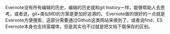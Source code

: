 Evernote没有所有编辑的历史，编辑的历史就和git history一样，能够帮助人去思考。或者说，git+类似MD的方案是更加好追溯的。
Evernote做的很好的一点就是Evernote方便搜索，这部分需要通过Github这类网站来做到了，或者说find、ES
Evernote本身也支持富媒体，但是其实也不过就是把文档下载保存的区别。
